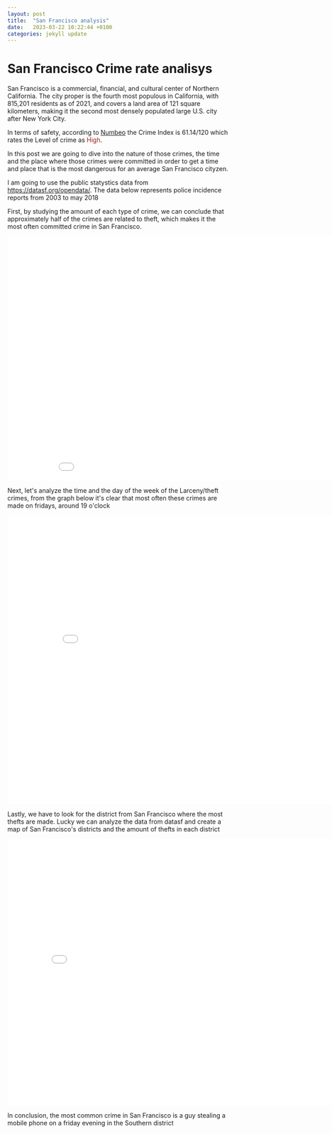 ```yaml
---
layout: post
title:  "San Francisco analysis"
date:   2023-03-22 10:22:44 +0100
categories: jekyll update
---
```


# San Francisco Crime rate analisys
San Francisco is a commercial, financial, and cultural center of Northern California. The city proper is the fourth most populous in California, with 815,201 residents as of 2021, and covers a land area of 121 square kilometers, making it the second most densely populated large U.S. city after New York City.

In terms of safety, according to [Numbeo](https://www.numbeo.com/crime/in/San-Francisco) the Crime Index is 61.14/120 which rates the Level of crime as <span style="color:#9B1E1B">High</span>.

In this post we are going to dive into the nature of those crimes, the time and the place where those crimes were committed in order to get a time and place that is the most dangerous for an average San Francisco cityzen.

I am going to use the public statystics data from https://datasf.org/opendata/. The data below represents police incidence reports from 2003 to may 2018

First, by studying the amount of each type of crime, we can conclude that approximately half of the crimes are related to theft, which makes it the most often committed crime in San Francisco.


<embed
       type="text/html"
       src="/pie_chart.html"
       width="920"
       height="550"
       >

Next, let's analyze the time and the day of the week of the Larceny/theft crimes, from the graph below it's clear that most often these crimes are made on fridays, around 19 o'clock

<embed
       type="text/html"
       src="/bokeh.html"
       width="850"
       height="650"
       >

Lastly, we have to look for the district from San Francisco where the most thefts are made. Lucky we can analyze the data from datasf and create a map of San Francisco's districts and the amount of thefts in each district

<embed
       type="text/html"
       src="/map of SF.html"
       width="800"
       height="600"
       >

In conclusion, the most common crime in San Francisco is a guy stealing a mobile phone on a friday evening in the Southern district